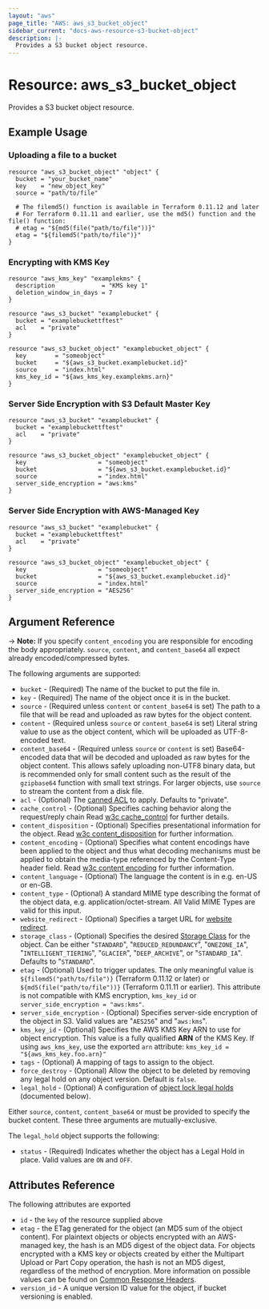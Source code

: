 ```yaml
---
layout: "aws"
page_title: "AWS: aws_s3_bucket_object"
sidebar_current: "docs-aws-resource-s3-bucket-object"
description: |-
  Provides a S3 bucket object resource.
---
```


# Resource: aws_s3_bucket_object

Provides a S3 bucket object resource.

## Example Usage

### Uploading a file to a bucket

```hcl
resource "aws_s3_bucket_object" "object" {
  bucket = "your_bucket_name"
  key    = "new_object_key"
  source = "path/to/file"

  # The filemd5() function is available in Terraform 0.11.12 and later
  # For Terraform 0.11.11 and earlier, use the md5() function and the file() function:
  # etag = "${md5(file("path/to/file"))}"
  etag = "${filemd5("path/to/file")}"
}
```

### Encrypting with KMS Key

```hcl
resource "aws_kms_key" "examplekms" {
  description             = "KMS key 1"
  deletion_window_in_days = 7
}

resource "aws_s3_bucket" "examplebucket" {
  bucket = "examplebuckettftest"
  acl    = "private"
}

resource "aws_s3_bucket_object" "examplebucket_object" {
  key        = "someobject"
  bucket     = "${aws_s3_bucket.examplebucket.id}"
  source     = "index.html"
  kms_key_id = "${aws_kms_key.examplekms.arn}"
}
```

### Server Side Encryption with S3 Default Master Key

```hcl
resource "aws_s3_bucket" "examplebucket" {
  bucket = "examplebuckettftest"
  acl    = "private"
}

resource "aws_s3_bucket_object" "examplebucket_object" {
  key                    = "someobject"
  bucket                 = "${aws_s3_bucket.examplebucket.id}"
  source                 = "index.html"
  server_side_encryption = "aws:kms"
}
```

### Server Side Encryption with AWS-Managed Key

```hcl
resource "aws_s3_bucket" "examplebucket" {
  bucket = "examplebuckettftest"
  acl    = "private"
}

resource "aws_s3_bucket_object" "examplebucket_object" {
  key                    = "someobject"
  bucket                 = "${aws_s3_bucket.examplebucket.id}"
  source                 = "index.html"
  server_side_encryption = "AES256"
}
```

## Argument Reference

-> **Note:** If you specify `content_encoding` you are responsible for encoding the body appropriately. `source`, `content`, and `content_base64` all expect already encoded/compressed bytes.

The following arguments are supported:

* `bucket` - (Required) The name of the bucket to put the file in.
* `key` - (Required) The name of the object once it is in the bucket.
* `source` - (Required unless `content` or `content_base64` is set) The path to a file that will be read and uploaded as raw bytes for the object content.
* `content` - (Required unless `source` or `content_base64` is set) Literal string value to use as the object content, which will be uploaded as UTF-8-encoded text.
* `content_base64` - (Required unless `source` or `content` is set) Base64-encoded data that will be decoded and uploaded as raw bytes for the object content. This allows safely uploading non-UTF8 binary data, but is recommended only for small content such as the result of the `gzipbase64` function with small text strings. For larger objects, use `source` to stream the content from a disk file.
* `acl` - (Optional) The [canned ACL](https://docs.aws.amazon.com/AmazonS3/latest/dev/acl-overview.html#canned-acl) to apply. Defaults to "private".
* `cache_control` - (Optional) Specifies caching behavior along the request/reply chain Read [w3c cache_control](http://www.w3.org/Protocols/rfc2616/rfc2616-sec14.html#sec14.9) for further details.
* `content_disposition` - (Optional) Specifies presentational information for the object. Read [w3c content_disposition](http://www.w3.org/Protocols/rfc2616/rfc2616-sec19.html#sec19.5.1) for further information.
* `content_encoding` - (Optional) Specifies what content encodings have been applied to the object and thus what decoding mechanisms must be applied to obtain the media-type referenced by the Content-Type header field. Read [w3c content encoding](http://www.w3.org/Protocols/rfc2616/rfc2616-sec14.html#sec14.11) for further information.
* `content_language` - (Optional) The language the content is in e.g. en-US or en-GB.
* `content_type` - (Optional) A standard MIME type describing the format of the object data, e.g. application/octet-stream. All Valid MIME Types are valid for this input.
* `website_redirect` - (Optional) Specifies a target URL for [website redirect](http://docs.aws.amazon.com/AmazonS3/latest/dev/how-to-page-redirect.html).
* `storage_class` - (Optional) Specifies the desired [Storage Class](http://docs.aws.amazon.com/AmazonS3/latest/dev/storage-class-intro.html)
for the object. Can be either "`STANDARD`", "`REDUCED_REDUNDANCY`", "`ONEZONE_IA`", "`INTELLIGENT_TIERING`", "`GLACIER`", "`DEEP_ARCHIVE`", or "`STANDARD_IA`". Defaults to "`STANDARD`".
* `etag` - (Optional) Used to trigger updates. The only meaningful value is `${filemd5("path/to/file")}` (Terraform 0.11.12 or later) or `${md5(file("path/to/file"))}` (Terraform 0.11.11 or earlier).
This attribute is not compatible with KMS encryption, `kms_key_id` or `server_side_encryption = "aws:kms"`.
* `server_side_encryption` - (Optional) Specifies server-side encryption of the object in S3. Valid values are "`AES256`" and "`aws:kms`".
* `kms_key_id` - (Optional) Specifies the AWS KMS Key ARN to use for object encryption.
This value is a fully qualified **ARN** of the KMS Key. If using `aws_kms_key`,
use the exported `arn` attribute:
      `kms_key_id = "${aws_kms_key.foo.arn}"`
* `tags` - (Optional) A mapping of tags to assign to the object.
* `force_destroy` - (Optional) Allow the object to be deleted by removing any legal hold on any object version.
Default is `false`.
* `legal_hold` - (Optional) A configuration of [object lock legal holds](https://docs.aws.amazon.com/AmazonS3/latest/dev/object-lock-overview.html#object-lock-legal-holds) (documented below).

Either `source`, `content`, `content_base64` or must be provided to specify the bucket content.
These three arguments are mutually-exclusive.

The `legal_hold` object supports the following:

* `status` - (Required) Indicates whether the object has a Legal Hold in place. Valid values are `ON` and `OFF`.

## Attributes Reference

The following attributes are exported

* `id` - the `key` of the resource supplied above
* `etag` - the ETag generated for the object (an MD5 sum of the object content). For plaintext objects or objects encrypted with an AWS-managed key, the hash is an MD5 digest of the object data. For objects encrypted with a KMS key or objects created by either the Multipart Upload or Part Copy operation, the hash is not an MD5 digest, regardless of the method of encryption. More information on possible values can be found on [Common Response Headers](https://docs.aws.amazon.com/AmazonS3/latest/API/RESTCommonResponseHeaders.html).
* `version_id` - A unique version ID value for the object, if bucket versioning
is enabled.

